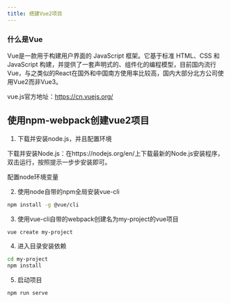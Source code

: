 ```yaml
---
title: 搭建Vue2项目
---
```

### 什么是Vue

Vue是一款用于构建用户界面的 JavaScript 框架。它基于标准 HTML、CSS 和 JavaScript 构建，并提供了一套声明式的、组件化的编程模型，目前国内流行Vue，与之类似的React在国外和中国南方使用率比较高，国内大部分北方公司使用Vue2而非Vue3。

vue.js官方地址：https://cn.vuejs.org/ 

## 使用npm-webpack创建vue2项目

1. 下载并安装node.js，并且配置环境

下载并安装Node.js：在https://nodejs.org/en/上下载最新的Node.js安装程序，双击运行，按照提示一步步安装即可。

配置node环境变量

2. 使用node自带的npm全局安装vue-cli

```sh
npm install -g @vue/cli
```

3. 使用vue-cli自带的webpack创建名为my-project的vue项目

```sh
vue create my-project
```

4. 进入目录安装依赖

```sh
cd my-project
npm install
```

5. 启动项目

```sh
npm run serve
```
